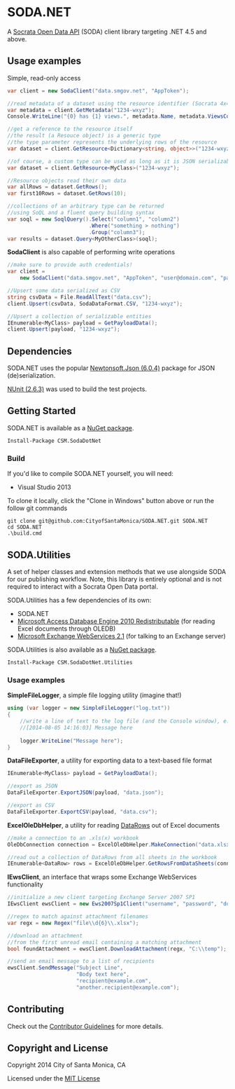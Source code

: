 # SODA.NET

A [Socrata Open Data API](http://dev.socrata.com) (SODA) client library targeting 
.NET 4.5 and above.

## Usage examples

Simple, read-only access

```c#
var client = new SodaClient("data.smgov.net", "AppToken");

//read metadata of a dataset using the resource identifier (Socrata 4x4)
var metadata = client.GetMetadata("1234-wxyz");
Console.WriteLine("{0} has {1} views.", metadata.Name, metadata.ViewsCount);

//get a reference to the resource itself
//the result (a Resouce object) is a generic type
//the type parameter represents the underlying rows of the resource
var dataset = client.GetResource<Dictionary<string, object>>("1234-wxyz");

//of course, a custom type can be used as long as it is JSON serializable
var dataset = client.GetResource<MyClass>("1234-wxyz");

//Resource objects read their own data
var allRows = dataset.GetRows();
var first10Rows = dataset.GetRows(10);

//collections of an arbitrary type can be returned
//using SoQL and a fluent query building syntax
var soql = new SoqlQuery().Select("column1", "column2")
                          .Where("something > nothing")
                          .Group("column3");
var results = dataset.Query<MyOtherClass>(soql);
```

**SodaClient** is also capable of performing write operations

```c#
//make sure to provide auth credentials!
var client = 
    new SodaClient("data.smgov.net", "AppToken", "user@domain.com", "password");

//Upsert some data serialized as CSV
string csvData = File.ReadAllText("data.csv");
client.Upsert(csvData, SodaDataFormat.CSV, "1234-wxyz");

//Upsert a collection of serializable entities
IEnumerable<MyClass> payload = GetPayloadData();
client.Upsert(payload, "1234-wxyz");
```

## Dependencies

SODA.NET uses the popular [Newtonsoft.Json (6.0.4)](https://www.nuget.org/packages/Newtonsoft.Json/) 
package for JSON (de)serialization.

[NUnit (2.6.3)](https://www.nuget.org/packages/NUnit/) was used to build the test projects.

## Getting Started

SODA.NET is available as a [NuGet package](https://www.nuget.org/packages/CSM.SodaDotNet/).

    Install-Package CSM.SodaDotNet

### Build

If you'd like to compile SODA.NET yourself, you will need:

  - Visual Studio 2013

To clone it locally, click the "Clone in Windows" button above or run the follow git commands

    git clone git@github.com:CityofSantaMonica/SODA.NET.git SODA.NET
    cd SODA.NET
    .\build.cmd

## SODA.Utilities

A set of helper classes and extension methods that we use alongside SODA for our publishing workflow. 
Note, this library is entirely optional and is not required to interact with a Socrata Open Data portal.

SODA.Utilities has a few dependencies of its own:

  - SODA.NET
  - [Microsoft Access Database Engine 2010 Redistributable](http://www.microsoft.com/en-us/download/details.aspx?id=13255)
(for reading Excel documents through OLEDB)
  - [Microsoft Exchange WebServices 2.1](https://www.nuget.org/packages/EWS-Api-2.1/1.0.0) 
(for talking to an Exchange server)

SODA.Utilities is also available as a [NuGet package](https://www.nuget.org/packages/CSM.SodaDotNet.Utilities/).

    Install-Package CSM.SodaDotNet.Utilities

### Usage examples

**SimpleFileLogger**, a simple file logging utility (imagine that!)

```c#
using (var logger = new SimpleFileLogger("log.txt"))
{
    //write a line of text to the log file (and the Console window), e.g.
    //[2014-08-05 14:16:03] Message here
    
    logger.WriteLine("Message here");
}
```

**DataFileExporter**, a utility for exporting data to a text-based file format

```c#
IEnumerable<MyClass> payload = GetPayloadData();

//export as JSON
DataFileExporter.ExportJSON(payload, "data.json");

//export as CSV
DataFileExporter.ExportCSV(payload, "data.csv");
```

**ExcelOleDbHelper**, a utility for reading 
[DataRows](http://msdn.microsoft.com/en-us/library/system.data.datarow) 
out of Excel documents

```c#
//make a connection to an .xls(x) workbook
OleDbConnection connection = ExcelOleDbHelper.MakeConnection("data.xlsx");

//read out a collection of DataRows from all sheets in the workbook
IEnumerable<DataRow> rows = ExcelOleDbHelper.GetRowsFromDataSheets(connection);
```

**IEwsClient**, an interface that wraps some Exchange WebServices functionality

```c#
//initialize a new client targeting Exchange Server 2007 SP1
IEwsClient ewsClient = new Ews2007Sp1Client("username", "password", "domain.org");

//regex to match against attachment filenames
var regx = new Regex("file\\d{6}\\.xlsx");

//download an attachment
//from the first unread email containing a matching attachment
bool foundAttachment = ewsClient.DownloadAttachment(regx, "C:\\temp");

//send an email message to a list of recipients
ewsClient.SendMessage("Subject Line",
                      "Body text here",
                      "recipient@example.com",
                      "another.recipient@example.com");
```

## Contributing

Check out the 
[Contributor Guidelines](https://github.com/CityOfSantaMonica/SODA.NET/blob/master/CONTRIBUTING.md) 
for more details.

## Copyright and License

Copyright 2014 City of Santa Monica, CA

Licensed under the 
[MIT License](https://github.com/CityOfSantaMonica/SODA.NET/blob/master/LICENSE.txt)
